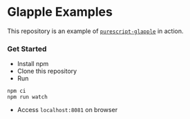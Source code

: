 # Glapple Examples
This repository is an example of [`purescript-glapple`](https://github.com/yukikurage/purescript-glapple) in action.

### Get Started
- Install npm
- Clone this repository
- Run
```shell
npm ci
npm run watch
```
- Access `localhost:8081` on browser